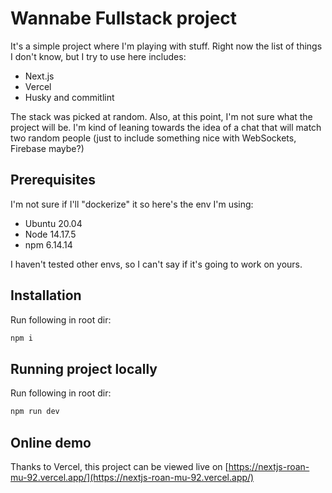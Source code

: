 # Wannabe Fullstack project
It's a simple project where I'm playing with stuff. Right now the list of things I don't know, but I try to use here includes:
- Next.js
- Vercel
- Husky and commitlint

The stack was picked at random. Also, at this point, I'm not sure what the project will be. I'm kind of leaning towards the idea of a chat that will match two random people (just to include something nice with WebSockets, Firebase maybe?)

## Prerequisites
I'm not sure if I'll "dockerize" it so here's the env I'm using:

- Ubuntu 20.04
- Node 14.17.5
- npm 6.14.14

I haven't tested other envs, so I can't say if it's going to work on yours.

## Installation 
Run following in root dir:
```bash
npm i  
```

## Running project locally
Run following in root dir:
```bash 
npm run dev
```

## Online demo
Thanks to Vercel, this project can be viewed live on [https://nextjs-roan-mu-92.vercel.app/](https://nextjs-roan-mu-92.vercel.app/)
